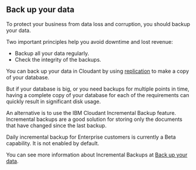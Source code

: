 ## Back up your data

To protect your business from data loss and corruption,
you should backup your data.

Two important principles help you avoid downtime and lost revenue:

-	Backup all your data regularly.
-	Check the integrity of the backups.

You can back up your data in Cloudant by using [replication](replication.html) to make a copy of your database.

But if your database is big,
or you need backups for multiple points in time,
having a complete copy of your database for each of the requirements can quickly result in significant disk usage.

An alternative is to use the IBM Cloudant Incremental Backup feature.
Incremental backups are a good solution for storing only the documents that have changed since the last backup.

<aside class="warning" role="complementary" aria-label="betaforenterprise">Daily incremental backup for Enterprise customers is currently a Beta capability.
It is not enabled by default.</aside>

You can see more information about Incremental Backups at [Back up your data](backup-guide.html).